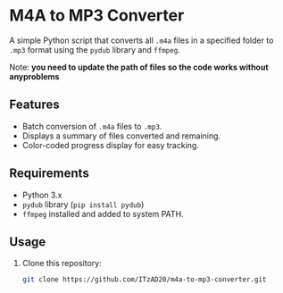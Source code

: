 # M4A to MP3 Converter

A simple Python script that converts all `.m4a` files in a specified folder to `.mp3` format using the `pydub` library and `ffmpeg`.


Note: **you need to update the path of files so the code works without anyproblems**


## Features
- Batch conversion of `.m4a` files to `.mp3`.
- Displays a summary of files converted and remaining.
- Color-coded progress display for easy tracking.


## Requirements
- Python 3.x
- `pydub` library (`pip install pydub`)
- `ffmpeg` installed and added to system PATH.

## Usage
1. Clone this repository:
   ```bash
   git clone https://github.com/ITzAD20/m4a-to-mp3-converter.git
